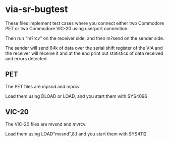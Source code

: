 # via-sr-bugtest

These files implement test cases where you connect either 
two Commodore PET or two Commodore VIC-20 using userport connection.

Then run "m?rcv" on the receiver side, and then m?send on the sender side.

The sender will send 64k of data over the serial shift register of the VIA
and the receiver will receive it and at the end print out statistics 
of data received and errors detected.

## PET

The PET files are mpsnd and mprcv. 

Load them using DLOAD or LOAD, and you start them with SYS4096

## VIC-20

The VIC-20 files are mvsnd and mvrcv. 

Load them using LOAD"mvsnd",8,1 and you start them with SYS4112


